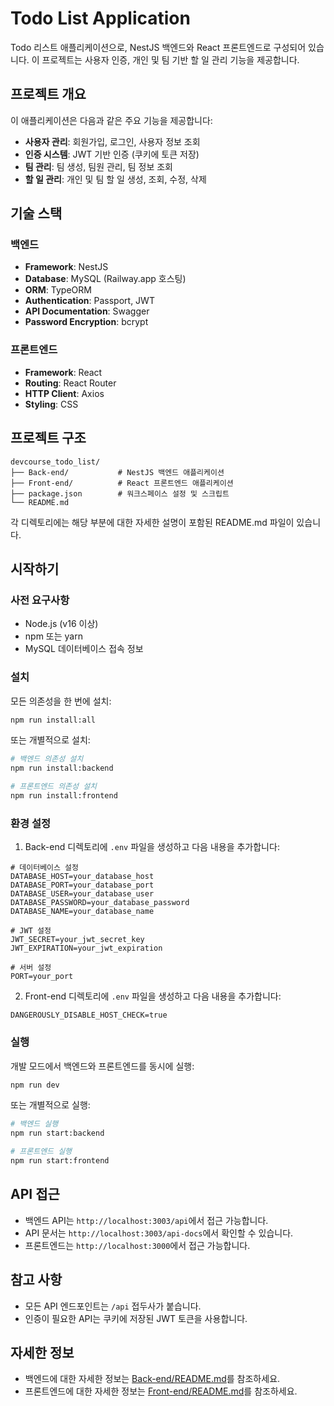 # Todo List Application

Todo 리스트 애플리케이션으로, NestJS 백엔드와 React 프론트엔드로 구성되어 있습니다. 이 프로젝트는 사용자 인증, 개인 및 팀 기반 할 일 관리 기능을 제공합니다.

## 프로젝트 개요

이 애플리케이션은 다음과 같은 주요 기능을 제공합니다:

- **사용자 관리**: 회원가입, 로그인, 사용자 정보 조회
- **인증 시스템**: JWT 기반 인증 (쿠키에 토큰 저장)
- **팀 관리**: 팀 생성, 팀원 관리, 팀 정보 조회
- **할 일 관리**: 개인 및 팀 할 일 생성, 조회, 수정, 삭제

## 기술 스택

### 백엔드
- **Framework**: NestJS
- **Database**: MySQL (Railway.app 호스팅)
- **ORM**: TypeORM
- **Authentication**: Passport, JWT
- **API Documentation**: Swagger
- **Password Encryption**: bcrypt

### 프론트엔드
- **Framework**: React
- **Routing**: React Router
- **HTTP Client**: Axios
- **Styling**: CSS

## 프로젝트 구조

```
devcourse_todo_list/
├── Back-end/           # NestJS 백엔드 애플리케이션
├── Front-end/          # React 프론트엔드 애플리케이션
├── package.json        # 워크스페이스 설정 및 스크립트
└── README.md           
```

각 디렉토리에는 해당 부분에 대한 자세한 설명이 포함된 README.md 파일이 있습니다.

## 시작하기

### 사전 요구사항

- Node.js (v16 이상)
- npm 또는 yarn
- MySQL 데이터베이스 접속 정보

### 설치

모든 의존성을 한 번에 설치:

```bash
npm run install:all
```

또는 개별적으로 설치:

```bash
# 백엔드 의존성 설치
npm run install:backend

# 프론트엔드 의존성 설치
npm run install:frontend
```

### 환경 설정

1. Back-end 디렉토리에 `.env` 파일을 생성하고 다음 내용을 추가합니다:

```
# 데이터베이스 설정
DATABASE_HOST=your_database_host
DATABASE_PORT=your_database_port
DATABASE_USER=your_database_user
DATABASE_PASSWORD=your_database_password
DATABASE_NAME=your_database_name

# JWT 설정
JWT_SECRET=your_jwt_secret_key
JWT_EXPIRATION=your_jwt_expiration

# 서버 설정
PORT=your_port
```

2. Front-end 디렉토리에 `.env` 파일을 생성하고 다음 내용을 추가합니다:

```
DANGEROUSLY_DISABLE_HOST_CHECK=true
```

### 실행

개발 모드에서 백엔드와 프론트엔드를 동시에 실행:

```bash
npm run dev
```

또는 개별적으로 실행:

```bash
# 백엔드 실행
npm run start:backend

# 프론트엔드 실행
npm run start:frontend
```

## API 접근

- 백엔드 API는 `http://localhost:3003/api`에서 접근 가능합니다.
- API 문서는 `http://localhost:3003/api-docs`에서 확인할 수 있습니다.
- 프론트엔드는 `http://localhost:3000`에서 접근 가능합니다.

## 참고 사항

- 모든 API 엔드포인트는 `/api` 접두사가 붙습니다.
- 인증이 필요한 API는 쿠키에 저장된 JWT 토큰을 사용합니다.

## 자세한 정보

- 백엔드에 대한 자세한 정보는 [Back-end/README.md](./Back-end/README.md)를 참조하세요.
- 프론트엔드에 대한 자세한 정보는 [Front-end/README.md](./Front-end/README.md)를 참조하세요.

